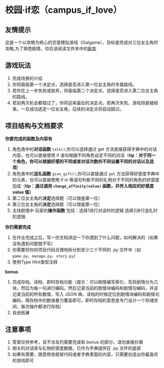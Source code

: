 校园·if恋（campus_if_love）
=================

## 友情提示
这是一个以攻略为核心的恋爱模拟游戏（Galgame），目标是完成对三位女主角的攻略,为了熟悉剧情，你应该阅读文件夹中的[剧本](Campus_IF_Love_Story.md)

## 游戏玩法

1. 完成场景的介绍
2. 你将面临第一个决定点，选择是否进入第一位女主角的专属路线。
3. 若你在上一步失败或放弃，将面临第二个决定点，选择是否进入第二位女主角的路线。
4. 若前两次机会都错过了，你将迎来最后的决定点。若再次失败，游戏将直接结束。一旦成功选定一位女主角，后续的决定点将自动跳过。

## 项目结构与文档要求

**你要完成的函数及内容有**

1. 角色类中的**对话函数** `talk()`,你可以选择通过 get 方法直接获得字典中的对话内容，也可以直接使用 if 语句根据不同角色设定不同的对话（**tip：对于同一个角色，你可以根据好感的不同或者对话次数的不同设置不同的对话以及选项**）
2. 角色类中的**送礼函数** `give_gift()`,你可以直接通过 `get` 方法获得好感度字典中的元素，也可以直接使用 if in 等语句判断不同的礼物对于不同的角色的好感度加成（**tip：通过调用 `change_affinity(value)` 函数，并传入相应的好感度 value 值）**
3. 第二位女主角的**决定**选择题（可以借鉴第一位）
4. 第三位女主角的**决定**选择题（可以借鉴第一位）
5. 主线剧情中 玩家的**操作函数** 包括：选择1进行对话时的逻辑 选择2进行送礼时的逻辑

**你仍需要完成**

1. 在作业完成之后，写一份文档讲述一下你遇到了什么问题，如何解决的（如果没有遇到问题就不写）
2. 你需要将你的项目代码合理地拆分到至少三个不同的 .py 文件中（如 `game.py`、`manage.py`、`story.py`）
3. 使用Type Hint类型注释

**bonus**

1. 完成存档、读档、即时存档功能（提示：可以剧情编写索引，先将剧情分为几块，然后为每一句进行编码。然后记录当前的剧情块编码和剧情句编码，并且记录当前的所有数值，写入 JSON 串。读档的时候定位到剧情块编码和剧情句编码，用存档中的数值暴力覆盖即可。即时存档的意思是专门设计一个存储空间，每次操作都进行存档）
2. 自由拓展

## 注意事项

1. 答案仅供参考，且不涉及仍需要完成和 bonus 的部分，请勿直接抄袭
2. 相关的对话库与礼物好感度数据，已作为字典提供在 .py 文件的底部
3. 如果有需要，随意修改框架代码或者字典里面的内容，只需要创造出你最喜欢的游戏即可
